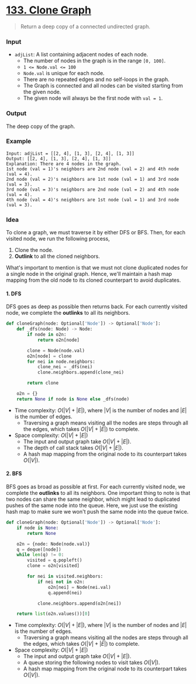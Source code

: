 # [133. Clone Graph](https://leetcode.com/problems/clone-graph/)
> Return a deep copy of a connected undirected graph.
### Input
* `adjList`: A list containing adjacent nodes of each node.
	* The number of nodes in the graph is in the range `[0, 100]`.
	* `1 <= Node.val <= 100`
	* `Node.val` is unique for each node.
	* There are no repeated edges and no self-loops in the graph.
	* The Graph is connected and all nodes can be visited starting from the given node.
	* The given node will always be the first node with `val = 1`.
### Output
The deep copy of the graph.
### Example
```
Input: adjList = [[2, 4], [1, 3], [2, 4], [1, 3]]
Output: [[2, 4], [1, 3], [2, 4], [1, 3]]
Explanation: There are 4 nodes in the graph.
1st node (val = 1)'s neighbors are 2nd node (val = 2) and 4th node (val = 4).
2nd node (val = 2)'s neighbors are 1st node (val = 1) and 3rd node (val = 3).
3rd node (val = 3)'s neighbors are 2nd node (val = 2) and 4th node (val = 4).
4th node (val = 4)'s neighbors are 1st node (val = 1) and 3rd node (val = 3).
```
### Idea
To clone a graph, we must traverse it by either DFS or BFS. Then, for each visited node, we run the following process,
1. Clone the node.
2. **Outlink** to all the cloned neighbors.

What's important to mention is that we must not clone duplicated nodes for a single node in the original graph. Hence, we'll maintain a hash map mapping from the old node to its cloned counterpart to avoid duplicates.
#### 1. DFS
DFS goes as deep as possible then returns back. For each currently visited node, we complete the **outlinks** to all its neighbors.
```python
def cloneGraph(node: Optional['Node']) -> Optional['Node']:
    def _dfs(node: Node) -> Node:
        if node in o2n:
            return o2n[node]

        clone = Node(node.val)
        o2n[node] = clone
        for nei in node.neighbors:
            clone_nei = _dfs(nei)
            clone.neighbors.append(clone_nei)

        return clone

    o2n = {}
    return None if node is None else _dfs(node)
```
* Time complexity: $O(|V| + |E|)$, where $|V|$ is the number of nodes and $|E|$ is the number of edges.
	* Traversing a graph means visiting all the nodes are steps through all the edges, which takes $O(|V| + |E|)$ to complete.
* Space complexity: $O(|V| + |E|)$
	* The input and output graph take $O(|V| + |E|)$.
	* The depth of call stack takes $O(|V| + |E|)$.
	* A hash map mapping from the original node to its counterpart takes $O(|V|)$.
#### 2. BFS
BFS goes as broad as possible at first. For each currently visited node, we complete the **outlinks** to all its neighbors. One important thing to note is that two nodes can share the same neighbor, which might lead to duplicated pushes of the same node into the queue. Here, we just use the existing hash map to make sure we won't push the same node into the queue twice.
```python
def cloneGraph(node: Optional['Node']) -> Optional['Node']:
    if node is None:
        return None

    o2n = {node: Node(node.val)}
    q = deque([node])
    while len(q) != 0:
        visited = q.popleft()
        clone = o2n[visited]

        for nei in visited.neighbors:
            if nei not in o2n:
                o2n[nei] = Node(nei.val)
                q.append(nei)

            clone.neighbors.append(o2n[nei])

    return list(o2n.values())[0]
```
* Time complexity: $O(|V| + |E|)$, where $|V|$ is the number of nodes and $|E|$ is the number of edges.
	* Traversing a graph means visiting all the nodes are steps through all the edges, which takes $O(|V| + |E|)$ to complete.
* Space complexity: $O(|V| + |E|)$
	* The input and output graph take $O(|V| + |E|)$.
	* A queue storing the following nodes to visit takes $O(|V|)$.
	* A hash map mapping from the original node to its counterpart takes $O(|V|)$.

